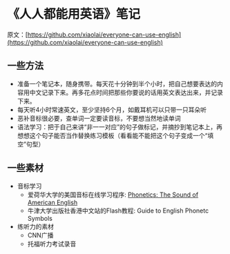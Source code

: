 # 《人人都能用英语》笔记

原文：[https://github.com/xiaolai/everyone-can-use-english](https://github.com/xiaolai/everyone-can-use-english)

## 一些方法
* 准备一个笔记本，随身携带。每天花十分钟到半个小时，把自己想要表达的内容用中文记录下来。再多花点时间把那些你要说的话用英文表达出来，并记录下来。
* 每天听4小时常速英文，至少坚持6个月，如戴耳机可以只带一只耳朵听
* 恶补音标很必要，查单词一定要读音标，不要想当然地读单词
* 语法学习：把于自己来讲“非一一对应”的句子做标记，并摘抄到笔记本上，再想想这个句子能否当作替换练习模板（看看能不能把这个句子变成一个“填空”句型）

## 一些素材
* 音标学习
	* 爱荷华大学的美国音标在线学习程序: [Phonetics: The Sound of American English](https://soundsofspeech.uiowa.edu/home)
	* 牛津大学出版社香港中文站的Flash教程: Guide to English Phonetc Symbols
* 练听力的素材
	* CNN广播
	* 托福听力考试录音